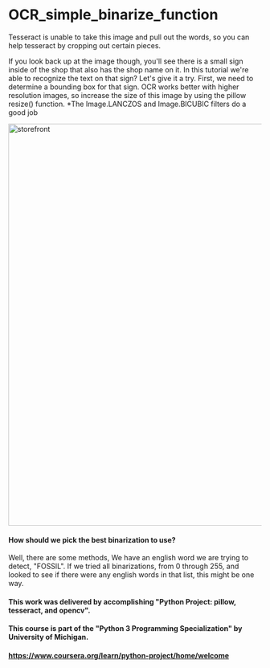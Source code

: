 # OCR_simple_binarize_function
Tesseract is unable to take this image and pull out the words, so you can help tesseract by cropping out certain pieces.

If you look back up at the image though, you'll see there is a small sign inside of the shop that also has the shop name on it.
In this tutorial we're able to recognize the text on that sign? Let's give it a try.
First, we need to determine a bounding box for that sign. OCR works better with higher resolution images, so increase the size of this image by using the pillow resize() function. 
*The Image.LANCZOS and Image.BICUBIC filters do a good job

<img src="storefront.png" alt="storefront" width="800"/>


#### How should we pick the best binarization to use? 
Well, there are some methods, We have an english word we are trying to detect, "FOSSIL".
If we tried all binarizations, from 0 through 255, and looked to see if there were any english words in that list, this might be one way.

#### This work was delivered by accomplishing "Python Project: pillow, tesseract, and opencv". 
#### This course is part of the "Python 3 Programming Specialization" by University of Michigan.
#### https://www.coursera.org/learn/python-project/home/welcome
